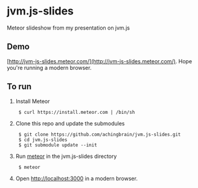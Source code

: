 jvm.js-slides
=============

Meteor slideshow from my presentation on jvm.js

Demo
----

[http://jvm-js-slides.meteor.com/](http://jvm-js-slides.meteor.com/).  Hope you're running a modern browser.

To run
------

1. Install Meteor

		$ curl https://install.meteor.com | /bin/sh

2. Clone this repo and update the submodules

		$ git clone https://github.com/achingbrain/jvm.js-slides.git
		$ cd jvm.js-slides
		$ git submodule update --init

3. Run [meteor](http://docs.meteor.com) in the jvm.js-slides directory

		$ meteor

4. Open [http://localhost:3000](http://localhost:3000) in a modern browser.